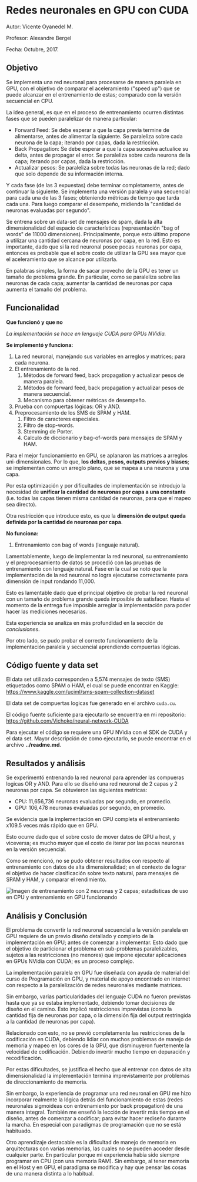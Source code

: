 # Redes neuronales en GPU con CUDA
Autor: Vicente Oyanedel M.

Profesor: Alexandre Bergel

Fecha: Octubre, 2017.

## Objetivo

Se implementa una red neuronal para procesarse de manera paralela en GPU, con el objetivo de comparar el aceleramiento ("speed up") que se puede alcanzar en el entrenamiento de estas; comparado con la versión secuencial en CPU.

La idea general, es que en el proceso de entrenamiento ocurren distintas fases que se pueden paralelizar de manera particular:

* Forward Feed: Se debe esperar a que la capa previa termine de alimentarse, antes de alimentar la siguiente. Se paraleliza sobre cada neurona de la capa; iterando por capas, dada la restricción.
* Back Propagation: Se debe esperar a que la capa sucesiva actualice su delta, antes de propagar el error. Se paraleliza sobre cada neurona de la capa; iterando por capas, dada la restricción.
* Actualizar pesos: Se paraleliza sobre todas las neuronas de la red; dado que solo depende de su información interna.

Y cada fase (de las 3 expuestas) debe terminar completamente, antes de continuar la siguiente.
Se implementa una versión paralela y una secuencial para cada una de las 3 fases; obteniendo métricas de tiempo que tarda cada una. Para luego comparar el desempeño, midiendo la "cantidad de neuronas evaluadas por segundo".

Se entrena sobre un data-set de mensajes de spam, dada la alta dimensionalidad del espacio de características (representación "bag of words" de 11000 dimensiones). Principalmente, porque esto último propone a utilizar una cantidad cercana de neuronas por capa, en la red. 
Esto es importante, dado que si la red neuronal posee pocas neuronas por capa, entonces es probable que el sobre costo de utilizar la GPU sea mayor que el aceleramiento que se alcance por utilizarla. 

En palabras simples, la forma de sacar provecho de la GPU es tener un tamaño de problema grande. En particular, como se paraleliza sobre las neuronas de cada capa; aumentar la cantidad de neuronas por capa aumenta el tamaño del problema. 

## Funcionalidad
**Que funcionó y que no**

*La implementación se hace en lenguaje CUDA para GPUs NVidia.*

**Se implementó y funciona:**

1. La red neuronal, manejando sus variables en arreglos y matrices; para cada neurona. 
2. El entrenamiento de la red.
	1. Métodos de forward feed, back propagation y actualizar pesos de manera paralela.
	2. Métodos de forward feed, back propagation y actualizar pesos de manera secuencial.
	3. Mecanismo para obtener métricas de desempeño.
4. Prueba con compuertas lógicas: OR y AND.
5. Preprocesamiento de los SMS de SPAM y HAM.
    1. Filtro de caracteres especiales.
    2. Filtro de stop-words.
    3. Stemming de Porter.
    4. Calculo de diccionario y bag-of-words para mensajes de SPAM y HAM.

Para el mejor funcionamiento en GPU, se aplanaron las matrices a arreglos uni-dimensionales. Por lo que, **los deltas, pesos, outputs previos y biases**; se implementan como un arreglo plano, que se mapea a una neurona y una capa. 

Por esta optimización y por dificultades de implementación se introdujo la necesidad de **unificar la cantidad de neuronas por capa a una constante** (i.e. todas las capas tienen misma cantidad de neuronas, para que el mapeo sea directo).

Otra restricción que introduce esto, es que la **dimensión de output queda definida por la cantidad de neuronas por capa**.

**No funciona:**
1. Entrenamiento con bag of words (lenguaje natural).

Lamentablemente, luego de implementar la red neuronal, su entrenamiento y el preprocesamiento de datos se procedió con las pruebas de entrenamiento con lenguaje natural. Fase en la cual se notó que la implementación de la red neuronal no logra ejecutarse correctamente para dimensión de input rondando 11,000. 

Esto es lamentable dado que el principal objetivo de probar la red neuronal con un tamaño de problema grande queda imposible de satisfacer. Hasta el momento de la entrega fue imposible arreglar la implementación para poder hacer las mediciones necesarias.

Esta experiencia se analiza en más profundidad en la sección de *conclusiones*.

Por otro lado, se pudo probar el correcto funcionamiento de la implementación paralela y secuencial aprendiendo compuertas lógicas. 

## Código fuente y data set

El data set utilizado corresponden a 5,574 mensajes de texto (SMS) etiquetados como SPAM o HAM, el cual se puede encontrar en Kaggle: https://www.kaggle.com/uciml/sms-spam-collection-dataset

El data set de compuertas logicas fue generado en el archivo ```cuda.cu```.

El código fuente suficiente para ejecutarlo se encuentra en mi repositorio: https://github.com/Vichoko/neural-network-CUDA

Para ejecutar el código se requiere una GPU NVidia con el SDK de CUDA y el data set. Mayor descripción de como ejecutarlo, se puede encontrar en el archivo **../readme.md**.


## Resultados y análisis

Se experimentó entrenando la red neuronal para aprender las compueras logicas OR y AND. Para ello se diseñó una red neuronal de 2 capas y 2 neuronas por capa. 
Se obtuvieron las siguientes metricas:

* CPU: 11,656,736 neuronas evaluadas por segundo, en promedio.
* GPU: 106,478 neuronas evaluadas por segundo, en promedio.

Se evidencia que la implementación en CPU completa el entrenamiento x109.5 veces más rápido que en GPU.

Esto ocurre dado que el sobre costo de mover datos de GPU a host, y viceversa; es mucho mayor que el costo de iterar por las pocas neuronas en la versión secuencial.

Como se mencionó, no se pudo obtener resultados con respecto al entrenamiento con datos de alta dimensionalidad; en el contexto de lograr el objetivo de hacer clasificación sobre texto natural, para mensajes de SPAM y HAM, y comparar el rendimiento.

![Imagen de entrenamiento con 2 neuronas y 2 capas; estadisticas de uso en CPU y entrenamiento en GPU funcionando](https://i.imgur.com/q2wCtFh.png)

## Análisis y Conclusión

El problema de convertir la red neuronal secuencial a la versión paralela en GPU requiere de un previo diseño detallado y completo de la implementación en GPU; antes de comenzar a implementar. Esto dado que el objetivo de particionar el problema en sub-problemas paralelizables, sujetos a las restricciones (no menores) que impone ejecutar aplicaciones en GPUs NVidia con CUDA; es un proceso complejo.

La implementación paralela en GPU fue diseñada con ayuda de material del curso de Programación en GPU, y material de apoyo encontrado en internet con respecto a la paralelización de redes neuronales mediante matrices.

Sin embargo, varias particularidades del lenguaje CUDA no fueron previstas hasta que ya se estaba implementado, debiendo tomar decisiones de diseño en el camino. Esto implicó restricciones imprevistas (como la cantidad fija de neuronas por capa, o la dimensión fija del output restringida a la cantidad de neuronas por capa). 

Relacionado con esto, no se previó completamente las restricciones de la codificación en CUDA, debiendo lidiar con muchos problemas de manejo de memoria y mapeo en los cores de la GPU, que disminuyeron fuertemente la velocidad de codificación. Debiendo invertir mucho tiempo en depuración y recodificación.

Por estas dificultades, se justifica el hecho que al entrenar con datos de alta dimensionalidad la implementación termina imprevistamente por problemas de direccionamiento de memoria. 

Sin embargo, la experiencia de programar una red neuronal en GPU me hizo incorporar realmente la lógica detrás del funcionamiento de estas (redes neuronales sigmoideas con entrenamiento por back propagation) de una manera integral. 
También me enseñó la lección de invertir más tiempo en el diseño, antes de comenzar a codificar; para evitar hacer rediseño durante la marcha. En especial con paradigmas de programación que no se está habituado.

Otro aprendizaje destacable es la dificultad de manejo de memoria en arquitecturas con varias memorias, las cuales no se pueden acceder desde cualquier parte. En particular porque mi experiencia había sido siempre programar en CPU (con una memoria RAM). Sin embargo, al tener memoria en el Host y en GPU, el paradigma se modifica y hay que pensar las cosas de una manera distinta a lo habitual.










